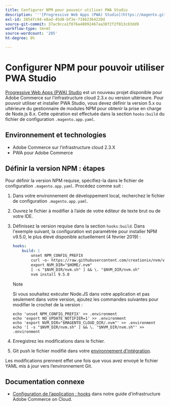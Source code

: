 ```yaml
---
title: Configurer NPM pour pouvoir utiliser PWA Studio
description: '''[Progressive Web Apps (PWA) Studio](https://magento.github.io/pwa-studio/) est un nouveau projet disponible pour Adobe Commerce sur l’infrastructure cloud 2.3.x ou version ultérieure. Pour pouvoir utiliser et installer PWA Studio, vous devez définir la version 5.x ou ultérieure du gestionnaire de modules NPM pour obtenir la prise en charge de Node.js 8.x. Cela est effectué dans la section "hooks:build" du fichier de configuration &grave;.magento.app.yaml&grave;."'
exl-id: 3854fc94-e8ad-45d8-bf3e-73462364220d
source-git-commit: 37ac9cca1f876a48092467aa38f2f2f013c83dd9
workflow-type: tm+mt
source-wordcount: '285'
ht-degree: 0%

---
```


# Configurer NPM pour pouvoir utiliser PWA Studio

[Progressive Web Apps (PWA) Studio](https://magento.github.io/pwa-studio/) est un nouveau projet disponible pour Adobe Commerce sur l’infrastructure cloud 2.3.x ou version ultérieure. Pour pouvoir utiliser et installer PWA Studio, vous devez définir la version 5.x ou ultérieure du gestionnaire de modules NPM pour obtenir la prise en charge de Node.js 8.x. Cette opération est effectuée dans la section `hooks:build` du fichier de configuration `.magento.app.yaml`.

## Environnement et technologies

* Adobe Commerce sur l’infrastructure cloud 2.3.X
* PWA pour Adobe Commerce

## Définir la version NPM : étapes

Pour définir la version NPM requise, spécifiez-la dans le fichier de configuration `.magento.app.yaml`. Procédez comme suit :

1. Dans votre environnement de développement local, recherchez le fichier de configuration `.magento.app.yaml`.
1. Ouvrez le fichier à modifier à l’aide de votre éditeur de texte brut ou de votre IDE.
1. Définissez la version requise dans la section `hooks:build`. Dans l&#39;exemple suivant, la configuration est paramétrée pour installer NPM v9.5.0, le plus élevé disponible actuellement (4 février 2019) :

   ```yaml
   hooks:
       build: |
           unset NPM_CONFIG_PREFIX
           curl -o- https://raw.githubusercontent.com/creationix/nvm/v0.33.8/install.sh | bash
           export NVM_DIR="$HOME/.nvm"
           [ -s "$NVM_DIR/nvm.sh" ] && \. "$NVM_DIR/nvm.sh"
           nvm install 9.5.0
   ```

   >[!NOTE]
   >
   >Si vous souhaitez exécuter Node.JS dans votre application et pas seulement dans votre version, ajoutez les commandes suivantes pour modifier le crochet de la version :
   > 
   > ```
   > echo 'unset NPM_CONFIG_PREFIX' >> .environment
   > echo 'export NO_UPDATE_NOTIFIER=1' >> .environment
   > echo 'export NVM_DIR="$MAGENTO_CLOUD_DIR/.nvm"' >> .environment
   > echo '[ -s "$NVM_DIR/nvm.sh" ] && \. "$NVM_DIR/nvm.sh"' >> .environment
   > ```

1. Enregistrez les modifications dans le fichier.
1. Git push le fichier modifié dans votre [environnement d&#39;intégration](/help/announcements/adobe-commerce-announcements/integration-environment-enhancement-request-pro-and-starter.md).

Les modifications prennent effet une fois que vous avez envoyé le fichier YAML mis à jour vers l’environnement Git.

## Documentation connexe

* [Configuration de l’application : hooks](https://experienceleague.adobe.com/docs/commerce-cloud-service/user-guide/configure/app/properties/hooks-property.html) dans notre guide d’infrastructure Adobe Commerce on Cloud.
